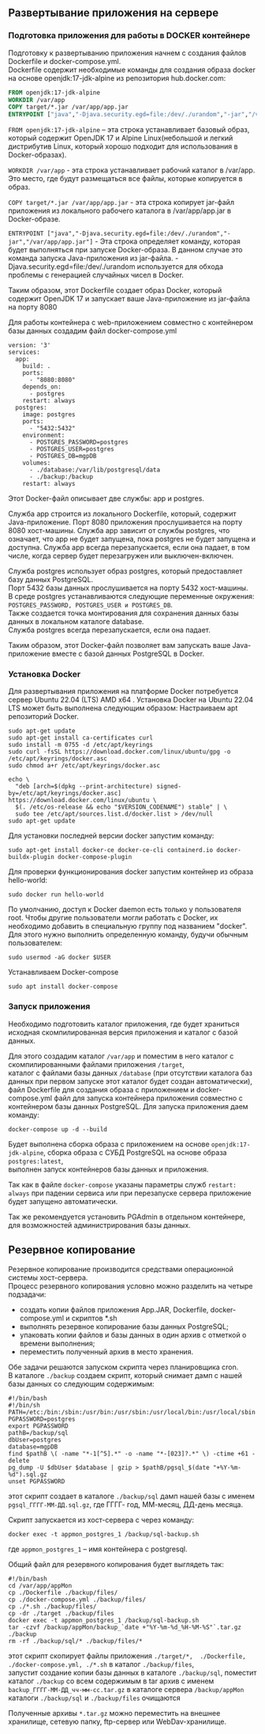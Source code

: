 ## Развертывание приложения на сервере
### Подготовка приложения для работы в DOCKER контейнере
Подготовку к развертыванию приложения начнем с создания файлов Dockerfile и docker-compose.yml.  
Dockerfile содержит необходимые команды для создания образа docker на основе openjdk:17-jdk-alpine из репозитория hub.docker.com:
```Dockerfile
FROM openjdk:17-jdk-alpine
WORKDIR /var/app
COPY target/*.jar /var/app/app.jar
ENTRYPOINT ["java","-Djava.security.egd=file:/dev/./urandom","-jar","/var/app/app.jar"]
```
```FROM openjdk:17-jdk-alpine``` – эта строка устанавливает базовый образ, который содержит OpenJDK 17 и Alpine Linux(небольшой и легкий дистрибутив Linux, который хорошо подходит для использования в Docker-образах).  

```WORKDIR /var/app``` - эта строка устанавливает рабочий каталог в /var/app. Это место, где будут размещаться все файлы, которые копируется в образ.  

```COPY target/*.jar /var/app/app.jar``` - эта строка копирует jar-файл приложения из локального рабочего каталога в /var/app/app.jar в Docker-образе.  

```ENTRYPOINT ["java","-Djava.security.egd=file:/dev/./urandom","-jar","/var/app/app.jar"]``` - Эта строка определяет команду, которая будет выполняться при запуске Docker-образа. В данном случае это команда запуска Java-приложения из jar-файла. -Djava.security.egd=file:/dev/./urandom используется для обхода проблемы с генерацией случайных чисел в Docker.  

Таким образом, этот Dockerfile создает образ Docker, который содержит OpenJDK 17 и запускает ваше Java-приложение из jar-файла на порту 8080

Для работы контейнера с web-приложением совместно с контейнером базы данных создадим файл docker-compose.yml
```YML
version: '3'
services:
  app:
    build: .
    ports:
      - "8080:8080"
    depends_on:
      - postgres
    restart: always
  postgres:
    image: postgres
    ports:
      - "5432:5432"
    environment:
      - POSTGRES_PASSWORD=postgres
      - POSTGRES_USER=postgres
      - POSTGRES_DB=mgpDB
    volumes:
      - ./database:/var/lib/postgresql/data
      - ./backup:/backup
    restart: always
```
Этот Docker-файл описывает две службы: app и postgres.  

Служба app строится из локального Dockerfile, который, содержит Java-приложение. Порт 8080 приложения прослушивается на порту 8080 хост-машины. Служба app зависит от службы postgres, что означает, что app не будет запущена, пока postgres не будет запущена и доступна. Служба app всегда перезапускается, если она падает, в том числе, когда сервер будет перезагружен или выключен-включен.  

Служба postgres использует образ postgres, который предоставляет базу данных PostgreSQL.  
Порт 5432 базы данных прослушивается на порту 5432 хост-машины.  
В среде postgres устанавливаются следующие переменные окружения: ```POSTGRES_PASSWORD, POSTGRES_USER и POSTGRES_DB```.  
Также создается точка монтирования для сохранения данных базы данных в локальном каталоге database.  
Служба postgres всегда перезапускается, если она падает.

Таким образом, этот Docker-файл позволяет вам запускать ваше Java-приложение вместе с базой данных PostgreSQL в Docker.  

### Установка Docker
Для развертывания приложения на платформе Docker потребуется сервер Ubuntu 22.04 (LTS) AMD x64 . 
Установка Docker на Ubuntu 22.04 LTS может быть выполнена следующим образом:
Настраиваем apt репозиторий Docker.
```shell
sudo apt-get update
sudo apt-get install ca-certificates curl
sudo install -m 0755 -d /etc/apt/keyrings
sudo curl -fsSL https://download.docker.com/linux/ubuntu/gpg -o /etc/apt/keyrings/docker.asc
sudo chmod a+r /etc/apt/keyrings/docker.asc

echo \
  "deb [arch=$(dpkg --print-architecture) signed-by=/etc/apt/keyrings/docker.asc] https://download.docker.com/linux/ubuntu \
  $(. /etc/os-release && echo "$VERSION_CODENAME") stable" | \
  sudo tee /etc/apt/sources.list.d/docker.list > /dev/null
sudo apt-get update
```
Для установки последней версии docker запустим команду:
```shell
sudo apt-get install docker-ce docker-ce-cli containerd.io docker-buildx-plugin docker-compose-plugin
```

Для проверки функционирования docker запустим контейнер из образа hello-world: 
```shell
sudo docker run hello-world
```
По умолчанию, доступ к Docker daemon есть только у пользователя root. Чтобы другие пользователи могли работать с Docker, их необходимо добавить в специальную группу под названием "docker". 
Для этого нужно выполнить определенную команду, будучи обычным пользователем: 
```shell
sudo usermod -aG docker $USER
```
Устанавливаем Docker-compose
```shell
sudo apt install docker-compose
```
### Запуск приложения
Необходимо подготовить каталог приложения, где будет храниться исходная скомпилированная версия приложения и каталог с базой данных.  

Для этого создадим каталог ```/var/app``` и поместим в него каталог с скомпилированными файлами приложения ```/target```,  
каталог с файлами базы данных ```/database``` (при отсутствии каталога баз данных при первом запуске этот каталог будет создан автоматически), файл Dockerfile для создания образа с приложением и docker-compose.yml файл для запуска контейнера приложения совместно с контейнером базы данных PostgreSQL.
Для запуска приложения даем команду: 
```shell
docker-compose up -d --build
```
Будет выполнена сборка образа с приложением на основе ```openjdk:17-jdk-alpine```, сборка образа c СУБД PostgreSQL на основе образа ```postgres:latest```,  
выполнен запуск контейнеров базы данных и приложения.  

Так как в файле ``docker-compose`` указаны параметры служб ```restart: always``` при падении сервиса или при перезапуске сервера приложение будет запущено автоматически.  

Так же рекомендуется установить PGAdmin в отдельном контейнере, для возможностей администрирования базы данных. 

## Резервное копирование
Резервное копирование производится средствами операционной системы хост-сервера.  
Процесс резервного копирования условно можно разделить на четыре подзадачи:
* создать копии файлов приложения App.JAR, Dockerfile, docker-compose.yml и скриптов *.sh
* выполнять резервное копирование базы данных PostgreSQL;
* упаковать копии файлов и базы данных в один архив с отметкой о времени выполнения;
* переместить полученный архив в место хранения.

Обе задачи решаются запуском скрипта через планировщика cron.  
В каталоге ```./backup``` создаем скрипт, который снимает дамп с нашей базы данных со следующим содержимым:
```shell
#!/bin/bash
#!/bin/sh
PATH=/etc:/bin:/sbin:/usr/bin:/usr/sbin:/usr/local/bin:/usr/local/sbin
PGPASSWORD=postgres
export PGPASSWORD
pathB=/backup/sql
dbUser=postgres
database=mgpDB
find $pathB \( -name "*-1[^5].*" -o -name "*-[023]?.*" \) -ctime +61 -delete
pg_dump -U $dbUser $database | gzip > $pathB/pgsql_$(date "+%Y-%m-%d").sql.gz
unset PGPASSWORD
```
этот скрипт создает в каталоге ```./backup/sql``` дамп нашей базы с именем ```pgsql_ГГГГ-ММ-ДД.sql.gz```,  где ГГГГ- год, ММ-месяц, ДД-день месяца.  

Скрипт запускается из хост-сервера с через команду: 
```shell
docker exec -t appmon_postgres_1 /backup/sql-backup.sh
```
где ```appmon_postgres_1``` – имя контейнера с postgresql.

Общий файл для резервного копирования будет выглядеть так:
```shell
#!/bin/bash
cd /var/app/appMon
cp ./Dockerfile ./backup/files/
cp ./docker-compose.yml ./backup/files/
cp ./*.sh ./backup/files/
cp -dr ./target ./backup/files
docker exec -t appmon_postgres_1 /backup/sql-backup.sh
tar -czvf /backup/appMon/backup_`date +"%Y-%m-%d_%H-%M-%S"`.tar.gz ./backup
rm -rf ./backup/sql/* ./backup/files/* 
```
этот скрипт скопирует файлы приложения ```./target/*,  ./Dockerfile, ./docker-compose.yml, ./*.sh``` в каталог ```./backup/files```,  
запустит создание копии базы данных в каталоге ```./backup/sql```, 
поместит каталог ```./backup``` со всем содержимым в tar архив с именем ```backup_ГГГГ-ММ-ДД_чч-мм-сс.tar.gz``` в каталоге сервера ```/backup/appMon```
каталоги ```./backup/sql``` и ```./backup/files``` очищаются

Полученные архивы `*.tar.gz` можно переместить на внешнее хранилище, сетевую папку, ftp-сервер или WebDav-хранилище.
